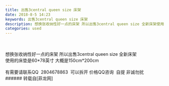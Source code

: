 ```yaml
---
title: 出售3central queen size 床架
date: 2018-8-5 14:23
keywords: 出售3central queen size 床架
description: 想换张收纳性好一点的床架 所以出售3central queen size 全新床架使用的床垫是60*78英寸 大概是150cm*200cm有需要请联系QQ  2804678863  可以拆开 价格QQ咨询  自提 非诚勿扰  
categories: used
---
```

<td class="t_f" id="postmessage_1597128">

<br/>
<br/>
想换张收纳性好一点的床架 所以出售3central queen size 全新床架<br/>
使用的床垫是60*78英寸 大概是150cm*200cm<br/>
<br/>
有需要请联系QQ  2804678863  可以拆开 价格QQ咨询  自提 非诚勿扰  </td>
###### 转载自[菲龙网]